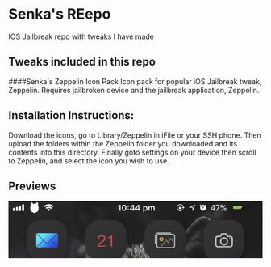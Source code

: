 # Senka's REepo
IOS Jailbreak repo with tweaks I have made

## Tweaks included in this repo

####Senka's Zeppelin Icon Pack
Icon pack for popular iOS Jailbreak tweak, Zeppelin. Requires jailbroken device and the jailbreak application, Zeppelin.

## Installation Instructions: 
Download the icons, go to Library/Zeppelin in iFile or your SSH phone. Then upload the folders within the Zeppelin folder you downloaded and its contents into this directory. Finally goto settings on your device then scroll to Zeppelin, and select the icon you wish to use.

## Previews
![Wolf Preview](https://github.com/SenkaWolf/senkawolf.github.io/blob/master/Screenshots/wolf.png?raw=true)

